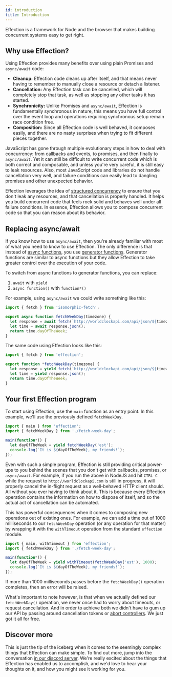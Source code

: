```yaml
---
id: introduction
title: Introduction
---
```


Effection is a framework for Node and the browser that makes building
concurrent systems easy to get right.

## Why use Effection?

Using Effection provides many benefits over using plain Promises and
`async/await` code:

- **Cleanup:** Effection code cleans up after itself, and that means never having
  to remember to manually close a resource or detach a listener.
- **Cancellation:** Any Effection task can be cancelled, which will completely
  stop that task, as well as stopping any other tasks it has started.
- **Synchronicity:** Unlike Promises and `async/await`, Effection is fundamentally
  synchronous in nature, this means you have full control over the event loop
  and operations requiring synchronous setup remain race condition free.
- **Composition:** Since all Effection code is well behaved, it
  composes easily, and there  are no nasty surprises when trying to
  fit different pieces together.

JavaScript has gone through multiple evolutionary steps in how to deal
with concurrency: from callbacks and events, to promises, and then
finally to `async/await`. Yet it can still be difficult to write
concurrent code which is both correct and composable, and unless
you're very careful, it is still easy to leak resources. Also, most
JavaScript code and libraries do not handle cancellation very well,
and failure conditions can easily lead to dangling promises and other
unexpected behavior.

Effection leverages the idea of [structured concurrency][structured concurrency]
to ensure that you don't leak any resources, and that cancellation is
properly handled. It helps you build concurrent code that feels rock
solid and behaves well under all failure conditions. In essence,
Effection allows you to compose concurrent code so that you can reason
about its behavior.


## Replacing async/await

If you know how to use `async/await`, then you're already familiar with most of
what you need to know to use Effection. The only difference is that instead
of [async functions][], you use [generator functions][]. Generator functions are
similar to async functions but they allow Effection to take greater control over
the execution of your code.

To switch from async functions to generator functions, you can replace:

1. `await` with `yield`
1. `async function()` with `function*()`


For example, using `async/await` we could write something like this:

``` javascript
import { fetch } from 'isomorphic-fetch';

export async function fetchWeekDay(timezone) {
  let response = await fetch(`http://worldclockapi.com/api/json/${timezone}/now`);
  let time = await response.json();
  return time.dayOfTheWeek;
}
```

The same code using Effection looks like this:

``` javascript
import { fetch } from 'effection';

export function *fetchWeekDay(timezone) {
  let response = yield fetch(`http://worldclockapi.com/api/json/${timezone}/now`);
  let time = yield response.json();
  return time.dayOfTheWeek;
}
```

## Your first Effection program

To start using Effection, use the `main` function as an entry
point. In this example, we'll use the previously defined
`fetchWeekDay`.

``` javascript
import { main } from 'effection';
import { fetchWeekDay } from './fetch-week-day';

main(function*() {
  let dayOfTheWeek = yield fetchWeekDay('est');
  console.log(`It is ${dayOfTheWeek}, my friends!`);
});
```

Even with such a simple program, Effection is still providing critical
power-ups to you behind the scenes that you don't get with callbacks,
promises, or `async/await`. For example, if you run the above in
NodeJS and hit `CTRL-C` while the request to `http://worldclockapi.com` is
still in progress, it will properly cancel the in-flight request
as a well-behaved HTTP client should. All without you ever having to
think about it. This is because every Effection operation contains
the information on how to dispose of itself, and so the actual act of
cancellation can be automated.

This has powerful consequences when it comes to composing new
operations out of existing ones. For example, we can add a time out of
1000 milliseconds to our `fetchWeekDay` operation (or any operation
for that matter) by wrapping it with the `withTimeout` operation from
the standard `effection` module.

``` javascript
import { main, withTimeout } from 'effection';
import { fetchWeekDay } from './fetch-week-day';

main(function*() {
  let dayOfTheWeek = yield withTimeout(fetchWeekDay('est'), 1000);
  console.log(`It is ${dayOfTheWeek}, my friends!`);
});
```

If more than 1000 milliseconds passes before the `fetchWeekDay()`
operation completes, then an error will be raised.

What's important to note however, is that when we actually defined our
`fetchWeekDay()` operation, we never once had to worry about timeouts,
or request cancellation. And in order to achieve both we didn't have
to gum up our API by passing around cancellation tokens or [abort
controllers][abort controller]. We just got it all for free.

## Discover more

This is just the tip of the iceberg when it comes to the seemingly complex
things that Effection can make simple. To find out more, jump
into the conversation [in our discord server][discord]. We're really
excited about the things that Effection has enabled us to accomplish,
and we'd love to hear your thoughts on it, and how you might see
it working for you.

[structured concurrency]: https://vorpus.org/blog/notes-on-structured-concurrency-or-go-statement-considered-harmful/
[generator functions]: https://developer.mozilla.org/en-US/docs/Web/JavaScript/Reference/Statements/function*
[generators]: https://developer.mozilla.org/en-US/docs/Web/JavaScript/Reference/Global_Objects/Generator
[async functions]: https://developer.mozilla.org/en-US/docs/Web/JavaScript/Reference/Statements/async_function
[abort controller]: https://developer.mozilla.org/en-US/docs/Web/API/AbortController
[discord]: https://discord.gg/Ug5nWH8
